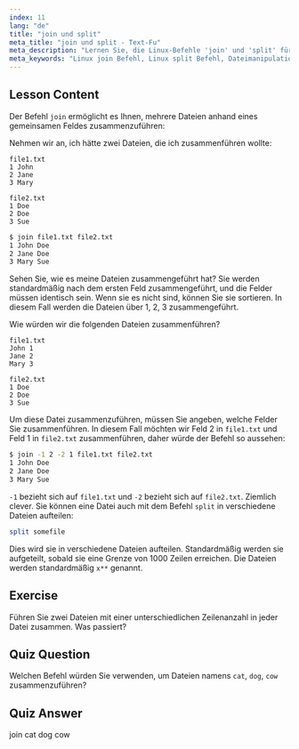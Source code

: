 ```yaml
---
index: 11
lang: "de"
title: "join und split"
meta_title: "join und split - Text-Fu"
meta_description: "Lernen Sie, die Linux-Befehle 'join' und 'split' für die Dateimanipulation zu verwenden. Verstehen Sie, wie Dateien nach gemeinsamen Feldern kombiniert und große Dateien effizient aufgeteilt werden. Erhalten Sie praktische Beispiele und Tipps."
meta_keywords: "Linux join Befehl, Linux split Befehl, Dateimanipulation, Linux Tutorial, Kommandozeile, Linux für Anfänger, Linux Anleitung"
---
```


## Lesson Content

Der Befehl `join` ermöglicht es Ihnen, mehrere Dateien anhand eines gemeinsamen Feldes zusammenzuführen:

Nehmen wir an, ich hätte zwei Dateien, die ich zusammenführen wollte:

```plaintext
file1.txt
1 John
2 Jane
3 Mary

file2.txt
1 Doe
2 Doe
3 Sue
```

```bash
$ join file1.txt file2.txt
1 John Doe
2 Jane Doe
3 Mary Sue
```

Sehen Sie, wie es meine Dateien zusammengeführt hat? Sie werden standardmäßig nach dem ersten Feld zusammengeführt, und die Felder müssen identisch sein. Wenn sie es nicht sind, können Sie sie sortieren. In diesem Fall werden die Dateien über 1, 2, 3 zusammengeführt.

Wie würden wir die folgenden Dateien zusammenführen?

```plaintext
file1.txt
John 1
Jane 2
Mary 3

file2.txt
1 Doe
2 Doe
3 Sue
```

Um diese Datei zusammenzuführen, müssen Sie angeben, welche Felder Sie zusammenführen. In diesem Fall möchten wir Feld 2 in `file1.txt` und Feld 1 in `file2.txt` zusammenführen, daher würde der Befehl so aussehen:

```bash
$ join -1 2 -2 1 file1.txt file2.txt
1 John Doe
2 Jane Doe
3 Mary Sue
```

`-1` bezieht sich auf `file1.txt` und `-2` bezieht sich auf `file2.txt`. Ziemlich clever. Sie können eine Datei auch mit dem Befehl `split` in verschiedene Dateien aufteilen:

```bash
split somefile
```

Dies wird sie in verschiedene Dateien aufteilen. Standardmäßig werden sie aufgeteilt, sobald sie eine Grenze von 1000 Zeilen erreichen. Die Dateien werden standardmäßig `x**` genannt.

## Exercise

Führen Sie zwei Dateien mit einer unterschiedlichen Zeilenanzahl in jeder Datei zusammen. Was passiert?

## Quiz Question

Welchen Befehl würden Sie verwenden, um Dateien namens `cat`, `dog`, `cow` zusammenzuführen?

## Quiz Answer

join cat dog cow
